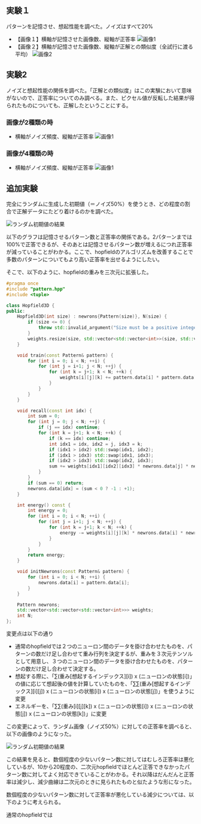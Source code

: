 ## 実験１
パターンを記憶させ、想起性能を調べた。ノイズはすべて20%
* 【画像１】横軸が記憶させた画像数、縦軸が正答率
![画像1](./photo/jikken1-1.png)
* 【画像２】横軸が記憶させた画像数、縦軸が正解との類似度（全試行に渡る平均）
![画像2](./photo/jikken1-2.png)

## 実験2
ノイズと想起性能の関係を調べた。「正解との類似度」はこの実験において意味がないので、正答率についてのみ調べる。また、ピクセル値が反転した結果が得られたものについても、正解したということにする。
### 画像が2種類の時
* 横軸がノイズ頻度、縦軸が正答率
![画像1](./photo/jikken2-1.png)
### 画像が4種類の時
* 横軸がノイズ頻度、縦軸が正答率
![画像1](./photo/jikken2-2.png)



## 追加実験
完全にランダムに生成した初期値（＝ノイズ50%）を使うとき、どの程度の割合で正解データにたどり着けるのかを調べた。

![ランダム初期値の結果](./photo/random.png)

以下のグラフは記憶させるパターン数と正答率の関係である。2パターンまでは100%で正答できるが、そのあとは記憶させるパターン数が増えるにつれ正答率が減っていることがわかる。ここで、hopfieldのアルゴリズムを改善することで多数のパターンについてもより高い正答率を出せるようにしたい。

そこで、以下のように、hopfieldの重みを三次元に拡張した。

```cpp
#pragma once
#include "pattern.hpp"
#include <tuple>

class Hopfield3D {
public:
    Hopfield3D(int size) : newrons{Pattern(size)}, N(size) {
        if (size <= 0) {
            throw std::invalid_argument("Size must be a positive integer.");
        }
        weights.resize(size, std::vector<std::vector<int>>(size, std::vector<int>(size, 0)));
    }

    void train(const Pattern& pattern) {
        for (int i = 0; i < N; ++i) {
            for (int j = i+1; j < N; ++j) {
                for (int k = j+1; k < N; ++k) {
                    weights[i][j][k] += pattern.data[i] * pattern.data[j] * pattern.data[k];
                }
            }
        }
    }

    void recall(const int idx) {
        int sum = 0;
        for (int j = 0; j < N; ++j) {
            if (j == idx) continue;
            for (int k = j+1; k < N; ++k) {
                if (k == idx) continue;
                int idx1 = idx, idx2 = j, idx3 = k;
                if (idx1 > idx2) std::swap(idx1, idx2);
                if (idx1 > idx3) std::swap(idx1, idx3);
                if (idx2 > idx3) std::swap(idx2, idx3);
                sum += weights[idx1][idx2][idx3] * newrons.data[j] * newrons.data[k];
            }
        }
        if (sum == 0) return;
        newrons.data[idx] = (sum < 0 ? -1 : +1);
    }

    int energy() const {
        int energy = 0;
        for (int i = 0; i < N; ++i) {
            for (int j = i+1; j < N; ++j) {
                for (int k = j+1; k < N; ++k) {
                    energy -= weights[i][j][k] * newrons.data[i] * newrons.data[j] * newrons.data[k];
                }
            }
        }
        return energy;
    }

    void initNewrons(const Pattern& pattern) {
        for (int i = 0; i < N; ++i) {
            newrons.data[i] = pattern.data[i];
        }
    }

    Pattern newrons;
    std::vector<std::vector<std::vector<int>>> weights;
    int N;
};
```
変更点は以下の通り
* 通常のhopfieldでは２つのニューロン間のデータを掛け合わせたものを、パターンの数だけ足し合わせて重み行列を決定するが、重みを３次元テンソルとして用意し、３つのニューロン間のデータを掛け合わせたものを、パターンの数だけ足し合わせて決定する。
* 想起する際に、「∑(重み[想起するインデックス][i]) x (ニューロンの状態[i])」の値に応じて想起後の値を計算していたものを、「∑∑(重み[想起するインデックス][i][j]) x (ニューロンの状態[i]) x (ニューロンの状態[j])」を使うように変更
* エネルギーを、「∑∑(重み[i][j][k]) x (ニューロンの状態[i]) x (ニューロンの状態[j]) x (ニューロンの状態[k])」に変更

この変更によって、ランダム画像（ノイズ50%）に対しての正答率を調べると、以下の画像のようになった。

![ランダム初期値の結果](./photo/3d_500まで_scatter.png)

この結果を見ると、数個程度の少ないパターン数に対してはむしろ正答率は悪化しているが、10から20程度の、二次元hopfieldでほとんど正答できなかったパターン数に対してよく対応できていることがわかる。それ以降はだんだんと正答率は減少し、減少曲線は二次元のときに見られたものと似たような形になった。

数個程度の少ないパターン数に対して正答率が悪化している減少については、以下のように考えられる。

通常のhopfieldでは